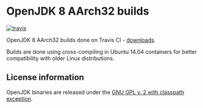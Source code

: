 OpenJDK 8 AArch32 builds
========================

[![travis](https://travis-ci.org/ojdkbuild/contrib_jdk8u-aarch32-ci.svg?branch=jdk8u252-b09-aarch32-20200415)](https://travis-ci.org/ojdkbuild/contrib_jdk8u-aarch32-ci/builds)

OpenJDK 8 AArch32 builds done on Travis CI - [downloads](https://github.com/ojdkbuild/contrib_jdk8u-aarch32-ci/releases).

Builds are done using cross-compiling in Ubuntu 14.04 containers for better compatibility with older Linux distributions.

License information
-------------------

OpenJDK binaries are released under the [GNU GPL v. 2 with classpath exception](https://github.com/ojdkbuild/contrib_jdk8u-aarch32-ci/blob/master/LICENSE).

